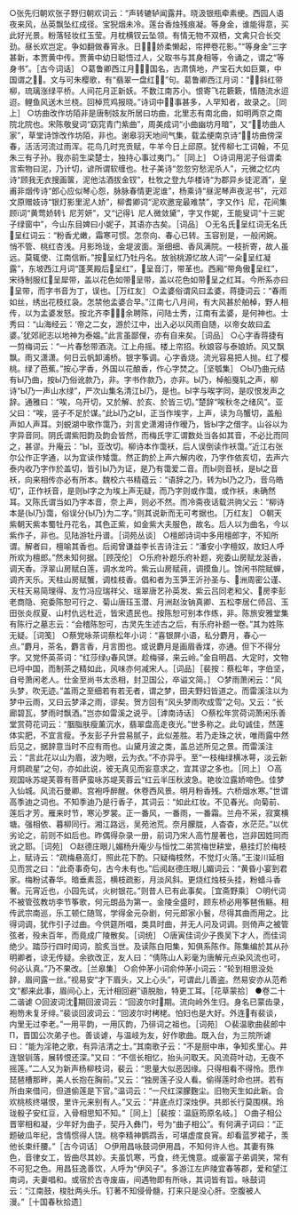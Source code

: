<!-- { "loadSidebar": true } -->
○张先归朝欢张子野归朝欢词云：“声转辘轳闻露井。晓汲银瓶牵素绠。西园人语夜来风，丛英飘坠红成径。宝猊烟未冷。莲台香烛残痕凝。等身金，谁能得意，买此好光景。粉落轻妆红玉莹。月枕横钗云坠领。有情无物不双栖，文禽只合长交劲。昼长欢岂定。争如翻做春宵永。日，娇柔懒起，帘押卷花影。”“等身金”三字甚新，本贾黄中传。贾黄中幼日聪悟过人，父取书与其身相等，令诵之，谓之“等身书”。［古今词话］
○葛鲁卿西江月，国名，古肃慎地，产宝石大如巨粟，中国谓之。文与可朱樱歌，有“翡翠一盘红”句。葛鲁卿西江月词：“斜红带柳，琉璃涨绿平桥。人间花月正新妖。不数江南苏小。恨寄飞花簌簌，情随流水迢迢。鲤鱼风送木兰桡。回棹荒鸡报晓。”诗词中事甚多，人罕知者，故录之。［同上］
○坊曲改作坊陌非是唐制妓友所居曰坊曲，北里志有南北曲，如明两京之南院北院也。宋陈敬叟词“窈窕青门紫曲”，周美成词“小曲幽坊月暗”，又“坊曲人家”，草堂诗馀改作坊陌，非也。谢皋羽天地间气集，载孟绠南京诗“坊曲傍深春，活活河流过雨浑。花鸟几时充贡赋，牛羊今日上邱原。犹传柳七工词翰，不见朱三有子孙。我亦前生梁楚士，独持心事过夷门。”［同上］
○诗词用泥子俗谓柔言索物曰泥，乃计切，谚所谓软缠也。杜子美诗“忽忽穷愁泥杀人”，元微之忆内诗“顾我无衣搜画箧，泥他沽酒拔金钗”，杜牧之登九华楼诗“为郡异乡徒泥酒”，皇甫非烟传诗“郎心应似琴心怨，脉脉春情更泥谁”，杨乘诗“昼泥琴声夜泥书”，元邓文原赠妓诗“银灯影里泥人娇”，柳耆卿词“泥欢邀宠最难禁”，字又作讠尼，花间集顾词“黄莺娇转讠尼芳妍”，又“记得讠尼人微敛黛”，字又作妮，王能叟词“十三妮子绿窗中”，今山东目婢曰小妮子，其语亦古矣。［词品］
○无名氏呈红词无名氏呈红词云：“粉香尤嫩，霜寒可惯。怎奈向、春心已转。玉容别是，一般闲婉。悄不管、桃红杏浅。月影玲珑，金堤波面。渐细细、香风满院。一枝折寄，故人虽远。莫辄使、江南信断。”按呈红乃牡丹名。放翁桃源忆故人词“一朵呈红凝露”，东坡西江月词“蓬荚殿后呈红”，呈音汀，带革也。西厢“带角傲呈红”，宋待制服红呈犀带，盖以花色如带呈带，盖以花色如带呈之红耳。今所系亦曰呈带，而字书音为丁，误也。［万红友］
○孟婆俗谓风曰孟婆，蒋捷词云：“春雨如丝，绣出花枝红袅。怎禁他孟婆合早。”江南七八月间，有大风甚於舶棹，野人相传，以为孟婆发怒。按北齐李余聘陈，问陆士秀，江南有孟婆，是何神也。士秀曰：“山海经云：‘帝之二女，游於江中，出入必以风雨自随，以帝女故曰孟婆。’犹郊祀志以地神为泰媪。”此言虽鄙俚，亦有自来矣。［词品］
○心字香蒋捷有一剪梅词云：“一片春愁带酒浇。江上舟摇。楼上帘招。秋娘容与泰娘娇。风又飘飘。雨又潇潇。何日云帆卸浦桥。银字筝调。心字香烧。流光容易把人抛。红了樱桃。绿了芭蕉。”按心字香，外国以花酿香，作心字焚之。［坚瓠集］
○Ы乃曲元结有Ы乃曲，按Ы乃俗讹款乃，非。字书作款乃，亦非。Ы乃，棹船戛轧之声，柳诗“Ы乃一声山水绿”，严次山集名清江Ы乃，是也。Ы字与唉字同，是叹恨发声之辞。通雅曰：“唉，乌开切，又於解、於亥、於皆三切。”楚辞“唉秋冬之绪风”。亚父曰：“唉，竖子不足於谋。”此Ы乃之Ы，正当作埃字，上声，读为乌蟹切，盖船声如人声耳。刘蜕湖中歌作霭乃，刘言史潇湘诗作暧乃，皆Ы字之借字。山谷以为字异音同。阴氏谓紫阳韵及韵会皆然，而梅氏字汇谓数处当各如其音，不必比而同之，甚谬。升庵云：“Ы，亚改切。柳诗本作霭袄，后人误倒读作袄霭。”近江右张尔公作正字通，以为宜读作矮霭。然正韵於上声六解内收，乃字作依亥切，去声六泰内收乃字作於盖切，皆引Ы乃为证，是乃有霭爱二音。而Ы则音袄，是Ы之音袄，向来相传亦必有所本。魏校六书精蕴云：“语辞之乃，转为Ы乃之乃，音乌皓切”，正作袄音，是则Ы字之为埃上声无疑，而乃字则或作霭，或作袄，未确然耳。又陈氏谓当如乃字本音，奈上声，则必不然。而冷斋夜话载洪驹父云：“柳诗本是{Ы乃}霭，俗误分{Ы乃}为二字。”则其说新而无可考据也。［万红友］
○朝天紫朝天紫本蜀牡丹花名，其色正紫，如金紫大夫服色，故名。后人以为曲名，今以紫作子，非也。见陆游牡丹谱。［词苑丛谈］
○檀郎诗词中多用檀郎字，不知所谓。解者曰，檀喻其香也。后阅曾谦益李长吉诗注云：“潘安小字檀奴，故妇人呼所欢为檀郎。”然未知何据。［顾茂伦］
○乐府补题乐府补题，宛委山房赋龙涎香，调天香。浮翠山房赋白莲，调水龙吟。紫云山房赋莼，调摸鱼儿。馀闲书院赋蝉，调齐天乐。天柱山房赋蟹，调桂枝香。倡和者为玉笋王沂孙圣与、洲周密公谨、天柱天易简理得、友竹冯应瑞祥父、瑶翠唐艺孙英发、紫云吕同老和父、房李彭老商隐、宛委陈恕可行之、菊山唐珏玉潜、月洲赵汝钠真卿、五松李居仁师吕、玉田张炎叔夏、山村仇远杜近，皆宋遗民也。按陈恕可别本作练，非。陈旅安雅堂集有陈行之墓志云：“会稽陈恕可，古灵先生述古之后，有乐府补题一卷。”其为姓陈无疑。［词笺］
○蔡党咏茶词蔡松年小词：“喜银屏小语，私分麝月，春心一点。”麝月，茶名，麝言香，月言图也。或说麝月是画眉香煤，亦通。但下不得分字。又党怀英茶词：“红莎绿春风饼。趁梅驿，来云岭。”金自明昌、大定时，文物已埒中国，而制茶之精如此，风味亦何减宋人。［词品］［裴按：蔡松年，字伯坚，自号萧闲老人。仕金至尚书太丞相，封卫国公，卒谥文简。］
○梦雨萧闲云：“风头梦，吹无迹。”盖雨之至细若有若无者，谓之梦，田夫野妇皆道之。而雷溪注以为梦中云雨，又曰云梦泽之雨，谬矣。贺方回有“风头梦雨吹成雪”之句。又云：“长廊碧瓦，梦雨时飘洒。”岂亦如雷溪之说乎。［滹南诗话］
○蔡松年赏荷词萧闲乐善堂赏荷花词云：“胭脂肤瘦薰沉水，翡翠盘高走夜光。”世多称之。此句诚佳，然莲体实肥，不宜言瘦。予友彭子升尝易腻子，此似差胜。若乃走珠之状，唯雨露中然后见之，据辞意当时不应有雨也。山黛月波之类，盖总述所见之景。而雷溪注云：“言此花以山为眉，波为眼，云为衣。”不亦异乎。至“一枝梅绿横冰萼，淡云新月炯疏星”之句，亦如此说，彼无真见而妄意求之，宜其谬之多也。［同上］
○高观国咏苏堤芙蓉有菩萨蛮咏苏堤芙蓉云“红云半压秋波急。艳妆泣露娇啼色。佳梦入仙城。风流石曼卿。宫袍呼醉醒。休卷西风景。明月粉香残。六桥烟水寒。”世谓高季迪之词也。不知季迪乃是行香子，其词云：“如此红妆。不见春光。向菊前、莲后才芳。雁来时节，寒沁罗裳。正一番风，一番雨，一番霜。兰舟不采，寂寞横塘。强相依、暮柳同行。湘江路远，吴苑池荒。奈月朦胧，人杳杳，水茫茫。”以优劣论之，前则不如后也。昨偶得杂录一册，前词乃宋人高竹屋著也，岂非因姓同而讹之耶。［词苑］
○赵德庄眼儿媚杨升庵少与恒忱二弟赏梅世耕堂，悬挂灯於梅枝上，赋诗云：“疏梅悬高灯，照此花下酌。只疑梅枝然，不觉灯火落。”王浚川延相见而赏之曰：“此奇事奇句，古今未有也。”后阅赵德庄眼儿媚词云：“黄昏小宴到君家。梅粉试春华。暗垂素蕊，横枝疏影，月淡风斜。更烧红烛枝头挂，粉蜡斗香奢。元宵近也，小园先试，火树银花。”则昔人已有此事矣。［宜斋野乘］
○明代词不被管弦教坊李节筝歌，何元朗品为第一。金陵全盛时，顾东桥必用筝琶侑觞。相传武宗南巡，乐工顿仁随驾，学得金元杂剧，何元郎家小鬟，尽得其曲而用之。比得词调，犹作引子过曲。今供筵所唱，类具时曲，并无人问及词调。则倚声之被管弦者，殁未百年，而竟成广陵散矣。［词统］
○唐寅佳词少子畏吴下才人，而佳词绝少。踏莎行四时闺词，脍炙当世。及读陈白阳集，知俱系陈作。陈集编於其从孙明卿者，谅无传疑。余欲改正，友人曰：“倩陈山人彩毫为唐解元点染风流也可，何必认真。”乃不果改。［兰皋集］
○俞仲茅小词俞仲茅小词云：“轮到相思没处辞，眉间露一丝。”视易安“才下眉头，又上心头”，可谓此儿善盗。然易安亦从范希文“都来此事，眉间心上，无计相回避”语脱胎，特更工耳。［花草蒙拾］
●卷二十二谐谑
○回波词沈期回波词云：“回波尔时期。流向岭外生归。身名已蒙齿录，袍笏未复牙绯。”裴谈回波词云：“回波尔时栲栳。怕妇也是大好。外连有裴谈，内里无过李老。”一用平韵，一用仄韵，乃徘词之祖也。［词苑］
○裴温歌曲裴郎中П，晋国公次弟子也。善谈谑，与温岐为友，好作歌曲。既入台，为三院所谑曰：“能为淫艳之歌，有异洁清之士。”其南歌子云：“不是厨中串，争知炙里心。井连银钏落，展转恨还深。”又曰：“不信长相忆，抬头问取天。风流荷叶动，无夜不摇莲。”二人又为新声杨柳枝词，裴云：“思量大似恶因缘。只得相看不得怜。愿作琵琶槽那畔，美人长抱在胸前。”又云：“独房莲子没人看。偷得莲时命也拼。若有所由来借问，但道偷莲是下官。”温词云：“一尺红深朦麴尘。旧物天生如此新。合欢桃核终堪恨，里许元来别有人。”又云：“井底点灯深烛伊。共郎长行莫围棋。玲珑骰子安红豆，入骨相思知不知。”［同上］［裴按：温庭筠原名岐。］
○曲子相公晋宰相和凝，少年好为曲子，契丹入彝门，号为“曲子相公”。有何满子词曰：“正题破瓜年纪，含情惯得人饶。桃李精神鹦鹉舌，可堪虚度良宵。却看蓝罗裙子，羡他长束纤腰。”［古今词话］
○伊用昌咏鼓词伊用昌，不知何许人也。其妻有殊色，音律女工，皆曲尽其妙。夫虽饥寒，丐食，终无愧意。或豪富子弟调笑，常有不可犯之色。用昌狂逸善饮，人呼为“伊风子”。多游江左庐陵宜春等郡，爱和望江南词，夫妻唱和。或宿於古寺废庙，间遇物即有所咏，其词皆有旨。咏鼓词云：“江南鼓，梭肚两头乐。钉著不知侵骨髓，打来只是没心肝。空腹被人漫。”［十国春秋拾遗］
